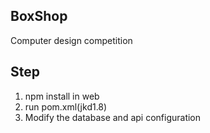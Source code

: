 ## BoxShop
Computer design competition

## Step
1. npm install in web
2. run pom.xml(jkd1.8)
3. Modify the database and api configuration
   
